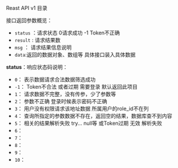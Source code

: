 Reast API v1 目录

接口返回参数概览：
 * `status` ：请求状态 0请求成功 -1 Token不正确 
 * `result` : 请求结果数
 * `msg` ： 请求结果信息说明
 * `data`:返回的数据对象、数组等 具体接口装入具体数据
 
 **status**：响应状态码说明：
  - `0`： 表示数据请求合法数据筛选成功
  - `-1`： Token不合法 或者过期 需要登录 默认返回此项目
  - `1`： 请求数据不完整，没有传参，少了参数等
  - `2`： 参数不正确 登录时候表示密码不正确
  - `3`： 用户没有权限请求该地址数据 所属用户的role_id不在列
  - `4`： 查询所指定的参数数据不存在，返回空的结果，数据库查不到内容
  - `5`： 相关的结果解析失败 try... null等 或Token过期 无效 解析失败
  - `6`： 
  - `7`：
  - `8`：
  - `9`：
  - `10`：